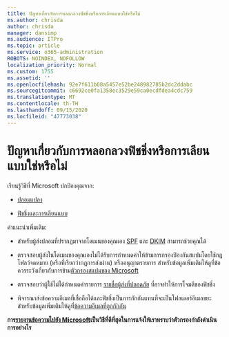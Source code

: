 ```yaml
---
title: ปัญหาเกี่ยวกับการหลอกลวงฟิชชิ่งหรือการเลียนแบบใช่หรือไม่
ms.author: chrisda
author: chrisda
manager: dansimp
ms.audience: ITPro
ms.topic: article
ms.service: o365-administration
ROBOTS: NOINDEX, NOFOLLOW
localization_priority: Normal
ms.custom: 1755
ms.assetid: ''
ms.openlocfilehash: 92e7f611b08a5457e52be248982785b2dc2ddabc
ms.sourcegitcommit: c6692ce0fa1358ec3529e59ca0ecdfdea4cdc759
ms.translationtype: MT
ms.contentlocale: th-TH
ms.lasthandoff: 09/15/2020
ms.locfileid: "47773038"
---
```

# <a name="issues-with-spoofing-phishing-or-impersonation"></a>ปัญหาเกี่ยวกับการหลอกลวงฟิชชิ่งหรือการเลียนแบบใช่หรือไม่

เรียนรู้วิธีที่ Microsoft ปกป้องคุณจาก:

- [ปลอมแปลง](https://docs.microsoft.com/microsoft-365/security/office-365-security/anti-spoofing-protection)

- [ฟิชชิ่งและการเลียนแบบ](https://docs.microsoft.com/microsoft-365/security/office-365-security/atp-anti-phishing)

คำแนะนำเพิ่มเติม:

- สำหรับผู้ส่งปลอมที่ปรากฏมาจากโดเมนของคุณเอง [SPF](https://docs.microsoft.com/microsoft-365/security/office-365-security/set-up-spf-in-office-365-to-help-prevent-spoofing) และ [DKIM](https://docs.microsoft.com/microsoft-365/security/office-365-security/use-dkim-to-validate-outbound-email) สามารถช่วยคุณได้

- ตรวจสอบผู้ส่งในโดเมนของคุณเองไม่ได้รับการกำหนดค่าให้ข้ามการกรองป้องกันสแปมโดยใช้กฎโฟลว์จดหมาย (หรือที่เรียกว่ากฎการส่งผ่าน) หรืออนุญาตรายการ สำหรับข้อมูลเพิ่มเติมให้ดูที่ข้อควรระวังเกี่ยวกับการข้าม[ตัวกรองสแปมของ Microsoft](https://docs.microsoft.com/exchange/troubleshoot/antispam/cautions-against-bypassing-spam-filters)

- ตรวจสอบว่าผู้ใช้ไม่ได้กำหนดค่ารายการ [รายชื่อผู้ส่งที่ปลอดภัย](https://support.office.com/article/BE1BAEA0-BEAB-4A30-B968-9004332336CE) ที่อาจทำให้การโจมตีของฟิชชิ่ง

- พิจารณาส่งข้อความอีเมลที่เชื่อถือได้และฟิชชิ่งเป็นการกักกันแทนที่จะเป็นโฟลเดอร์อีเมลขยะ สำหรับข้อมูลเพิ่มเติมให้ดูที่[ข้อความอีเมลที่ถูกกักกัน](https://docs.microsoft.com/microsoft-365/security/office-365-security/quarantine-email-messages)

**การ[รายงานข้อความไปยัง Microsoft](https://support.office.com/article/b5caa9f1-cdf3-4443-af8c-ff724ea719d2)เป็นวิธีที่ดีที่สุดในการแจ้งให้เราทราบว่าตัวกรองกำลังดำเนินการอย่างไร**
